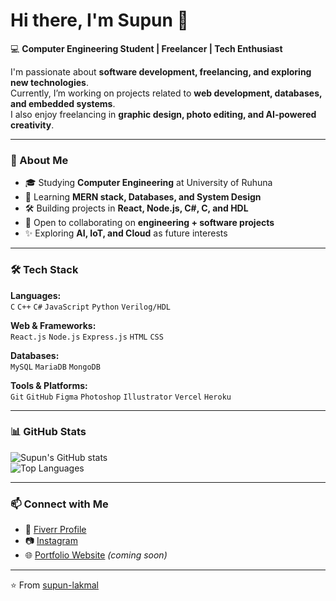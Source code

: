 # Hi there, I'm Supun 👋

💻 **Computer Engineering Student | Freelancer | Tech Enthusiast**

I'm passionate about **software development, freelancing, and exploring new technologies**.  
Currently, I’m working on projects related to **web development, databases, and embedded systems**.  
I also enjoy freelancing in **graphic design, photo editing, and AI-powered creativity**.

---

### 🚀 About Me
- 🎓 Studying **Computer Engineering** at University of Ruhuna  
- 🌱 Learning **MERN stack, Databases, and System Design**  
- 🛠 Building projects in **React, Node.js, C#, C, and HDL**  
- 🤝 Open to collaborating on **engineering + software projects**  
- ✨ Exploring **AI, IoT, and Cloud** as future interests  

---

### 🛠️ Tech Stack
**Languages:**  
`C` `C++` `C#` `JavaScript` `Python` `Verilog/HDL`

**Web & Frameworks:**  
`React.js` `Node.js` `Express.js` `HTML` `CSS`  

**Databases:**  
`MySQL` `MariaDB` `MongoDB`

**Tools & Platforms:**  
`Git` `GitHub` `Figma` `Photoshop` `Illustrator` `Vercel` `Heroku`

---

### 📊 GitHub Stats
![Supun's GitHub stats](https://github-readme-stats.vercel.app/api?username=supun-lakmal&show_icons=true&theme=tokyonight)  
![Top Languages](https://github-readme-stats.vercel.app/api/top-langs/?username=supun-lakmal&layout=compact&theme=tokyonight)

---

### 📫 Connect with Me
- 💼 [Fiverr Profile](https://www.fiverr.com/)  
- 📷 [Instagram](https://www.instagram.com/)  
- 🌐 [Portfolio Website](https://) _(coming soon)_  

---

⭐️ From [supun-lakmal](https://github.com/supun-lakmal)

